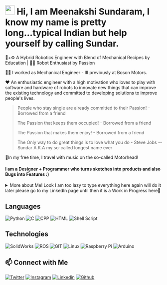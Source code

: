 <!--
[![Sundar header](https://raw.githubusercontent.com/robocop-uk/robocop-uk/main/images/sundar.jpeg)](https://www.linkedin.com/in/connectwithmeenakshisundaram)
-->
# <img src="https://raw.githubusercontent.com/MartinHeinz/MartinHeinz/master/wave.gif" width="30px"> Hi, I am Meenakshi Sundaram, I know my name is pretty long...typical Indian but help yourself by calling Sundar.

🤖+⚙️ A Hybrid Robotics Engineer with Blend of Mechanical Recipes by Education | 👨‍💻 Robot Enthusiast by Passion

👨‍💻 I worked as Mechanical Engineer - III previously at Boson Motors.

❤️ An enthusiastic engineer with a high motivation who loves to play with software and hardware of robots to innovate new things that can improve the existing technology and committed to developing solutions to improve people's lives.

> People who stay single are already committed to their Passion! - Borrowed from a friend
>
> The Passion that keeps them occupied! - Borrowed from a friend
>
> The Passion that makes them enjoy! - Borrowed from a friend
>
> The Only way to do great things is to love what you do - Steve Jobs
> -- Sundar A.K.A my so-called longest name ever

🧳In my free time, I travel with music on the so-called Motorhead!

#### I am a Designer + Programmer who turns sketches into products and also Bugs into Features :)

<Details>
  <summary>More about Me! Look I am too lazy to type everything here again will do it later please go to my LinkedIn page until then it is a Work in Progress here🚧</summary>
  
## 🔭 Experience
  
<Details>
  <summary>Click to expand!</summary>

#### Boson Motors India Private Limited
- Mechanical Engineer - III - Aug 2020 - Aug 2023


</Details>

## 📚 Publications

<Details>
  <summary>Click to expand!</summary>
  
- [Static Analysis of Airless Tyres](https://iopscience.iop.org/article/10.1088/1757-899X/923/1/012017)
- [Crash Analysis on Automobile Bumpers](https://iopscience.iop.org/article/10.1088/1757-899X/923/1/012018)
- [Design and Fabrication of Two Row Paddy Transplanter](https://link.springer.com/book/10.1007%2F978-981-16-2109-3)
 
</Details>

## 💡 Projects
<Details>
  <summary>Click to expand!</summary>
 
- Dynamic Mapping and Cooperative Navigation for Multi-Robot Systems: A Collaborative SLAM Approach
- Obstacle detection and Simultaneous Localization And Mapping (SLAM) of differential drive rover (TARS)
- Autonomous navigation of differential drive rover
- Line Following and Path Planning Using Odometry and PID Control of Pololu 3 Pi + Bot
- Integration of 3D AI Stereo Camera onto Autonomous Light Utility Vehicle (LUV) (Boson Motors, Inc.)
- Powertrain system architecture of Energy Storage System (ESS) design and integration of 4 wheel drive (4WD) model of Autonomous Light Utility Vehicle (LUV) (Boson Motors, Inc.)
- Integration of Close-Range LiDAR onto Autonomous Light Utility Vehicle (LUV) (Boson Motors, Inc.)
- Battery Thermal Management System (BTMS) Design, Integration and Testing of Energy Storage System (ESS) of LCEV and Stationery Energy Storage System based on LiFePo4 battery (Boson Motors, Inc.)
- Powertrain system architecture design and integration of Rear Wheel drive (RWD) model of Autonomous Light Utility Vehicle (LUV) (Boson Motors, Inc.)
- Static Analysis of Different Spoke Structures of Airless Tyres and Conventional Tyre
- Design and Fabrication of Two Row Paddy Transplanter 

  
</Details>
 
 </Details>

## Languages
![Python](https://img.shields.io/badge/Python-FFD43B?style=for-the-badge&logo=python&logoColor=darkgreen)
![C](https://img.shields.io/badge/C-00599C?style=for-the-badge&logo=c&logoColor=white)
![CPP](https://img.shields.io/badge/C%2B%2B-00599C?style=for-the-badge&logo=c%2B%2B&logoColor=white)
![HTML](https://img.shields.io/badge/HTML5-E34F26?style=for-the-badge&logo=html5&logoColor=white)
![Shell Script](https://img.shields.io/badge/Shell_Script-121011?style=for-the-badge&logo=gnu-bash&logoColor=white)

## Technologies

![SolidWorks](https://img.shields.io/badge/SolidWorks-00979D?style=for-the-badge&logo=SolidWorks&logoColor=white)
![ROS](https://img.shields.io/badge/ROS-22314E?style=for-the-badge&logo=ros&logoColor=white)
![GIT](https://img.shields.io/badge/Git-F05032?style=for-the-badge&logo=Git&logoColor=white)
![Linux](https://img.shields.io/badge/Linux-FCC624?style=for-the-badge&logo=linux&logoColor=black)
![Raspberry Pi](https://img.shields.io/badge/Raspberry%20Pi-A22846?style=for-the-badge&logo=Raspberry%20Pi&logoColor=white)
![Arduino](https://img.shields.io/badge/Arduino-00979D?style=for-the-badge&logo=Arduino&logoColor=white)




## 📫 Connect with Me
[![Twitter](https://img.shields.io/badge/Twitter-1DA1F2?style=for-the-badge&logo=twitter&logoColor=white)](https://x.com/this_issundar)
[![Instagram](https://img.shields.io/badge/Instagram-E4405F?style=for-the-badge&logo=instagram&logoColor=white)](https://www.instagram.com/thisissundar?igsh=MTVmbG9yMGN3ZGNlaQ%3D%3D&utm_source=qr)
[![Linkedin](https://img.shields.io/badge/LinkedIn-0077B5?style=for-the-badge&logo=linkedin&logoColor=white)](https://www.linkedin.com/in/connectwithmeenakshisundaram)
[![Github](https://img.shields.io/badge/GitHub-100000?style=for-the-badge&logo=github&logoColor=white)](https://github.com/robocop-uk)

 

<!--0.2change-->
